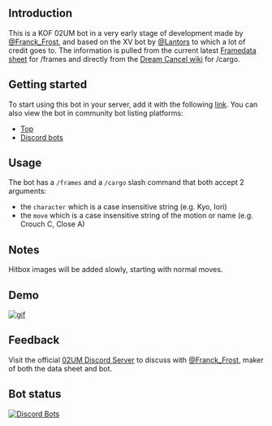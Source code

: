 ## Introduction
This is a KOF 02UM bot in a very early stage of development made by [@Franck_Frost](https://twitter.com/FranckFrost), and based on the XV bot by [@Lantors](https://github.com/dens0ne) to which a lot of credit goes to. The  information is pulled from the current latest [Framedata sheet](https://docs.google.com/spreadsheets/d/1lzpQMoGAboJezLT9WRd3O-vlNDNRlgF_47ShtBGZ3G4) for /frames and directly from the [Dream Cancel wiki](https://dreamcancel.com/wiki/The_King_of_Fighters_2002_UM) for /cargo.

## Getting started
To start using this bot in your server, add it with the following [link](https://discord.com/api/oauth2/authorize?client_id=950847013870772264&permissions=277025721344&scope=bot%20applications.commands). You can also view the bot in community bot listing platforms:
 - [Top](https://top.gg/bot/950847013870772264)
 - [Discord bots](https://discord.bots.gg/bots/950847013870772264)

## Usage
The bot has a `/frames` and a `/cargo` slash command that both accept 2 arguments:
- the `character` which is a case insensitive string (e.g. Kyo, Iori)
- the `move` which is a case insensitive string of the motion or name (e.g. Crouch C, Close A)

## Notes
Hitbox images will be added slowly, starting with normal moves.

## Demo
[![gif](https://media.giphy.com/media/LrqUuAZB2E3hGvHtOH/giphy.gif)](https://giphy.com/gifs/LrqUuAZB2E3hGvHtOH)

## Feedback
Visit the official [02UM Discord Server](https://discord.gg/8JNXHxf) to discuss with [@Franck_Frost](https://twitter.com/FranckFrost), maker of both the data sheet and bot.

## Bot status

[![Discord Bots](https://top.gg/api/widget/950847013870772264.svg)](https://top.gg/bot/950847013870772264)
